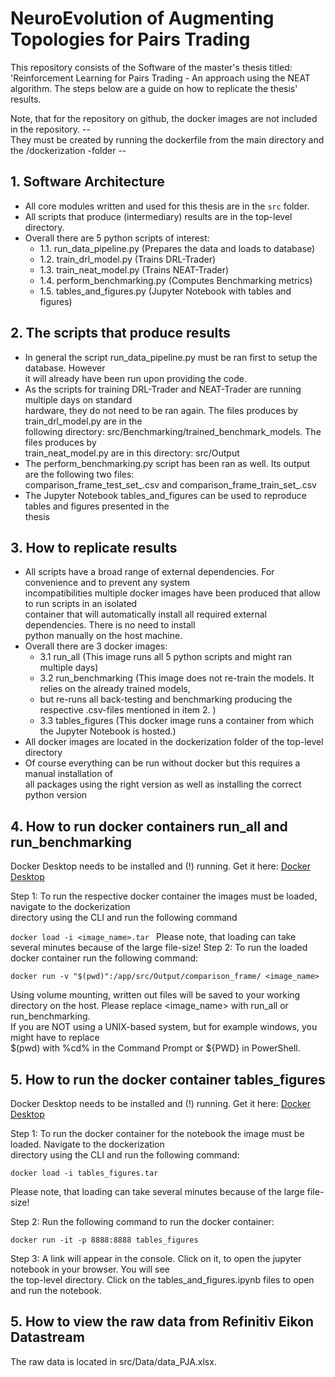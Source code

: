 # NeuroEvolution of Augmenting Topologies for Pairs Trading
This repository consists of the Software of the master's thesis titled: 'Reinforcement Learning for Pairs Trading - An approach
using the NEAT algorithm. The steps below are a guide on how to replicate the thesis' results. 

Note, that for the repository on github, the docker images are not included in the repository. -- <br> 
They must be created by running the dockerfile from the main directory and the /dockerization -folder --


## 1. Software Architecture
- All core modules written and used for this thesis are in the `src` folder.
- All scripts that produce (intermediary) results are in the top-level directory.
- Overall there are 5 python scripts of interest:
    - 1.1. run_data_pipeline.py (Prepares the data and loads to database)
    - 1.2. train_drl_model.py (Trains DRL-Trader)
    - 1.3. train_neat_model.py (Trains NEAT-Trader)
    - 1.4. perform_benchmarking.py (Computes Benchmarking metrics)
    - 1.5. tables_and_figures.py (Jupyter Notebook with tables and figures)

## 2. The scripts that produce results
- In general the script run_data_pipeline.py must be ran first to setup the database. However<br>
 it will already have been run upon providing the code. 
- As the scripts for training DRL-Trader and NEAT-Trader are running multiple days on standard <br>
 hardware, they do not need to be ran again. The files produces by train_drl_model.py are in the<br>
 following directory: src/Benchmarking/trained_benchmark_models. The files produces by <br>
 train_neat_model.py are in this directory: src/Output
- The perform_benchmarking.py script has been ran as well. Its output are the following two files:<br>
 comparison_frame_test_set_.csv and comparison_frame_train_set_.csv
- The Jupyter Notebook tables_and_figures can be used to reproduce tables and figures presented in the <br>
 thesis

## 3. How to replicate results
- All scripts have a broad range of external dependencies. For convenience and to prevent any system<br>
 incompatibilities multiple docker images have been produced that allow to run scripts in an isolated<br>
 container that will automatically install all required external dependencies. There is no need to install<br>
 python manually on the host machine. 
- Overall there are 3 docker images:
  - 3.1 run_all (This image runs all 5 python scripts and might ran multiple days)
  - 3.2 run_benchmarking (This image does not re-train the models. It relies on the already trained models,
  - but re-runs all back-testing and benchmarking producing the respective .csv-files mentioned in item 2. )
  - 3.3 tables_figures (This docker image runs a container from which the Jupyter Notebook is hosted.)
- All docker images are located in the dockerization folder of the top-level directory
- Of course everything can be run without docker but this requires a manual installation of <br> all packages using the right version as well as installing the correct python version

## 4. How to run docker containers run_all and run_benchmarking
Docker Desktop needs to be installed and (!) running. Get it here: [Docker Desktop](https://docs.docker.com/desktop/) <br>

Step 1: To run the respective docker container the images must be loaded, navigate to the dockerization <br>
directory using the CLI and run the following command

```docker load -i <image_name>.tar ```
Please note, that loading can take several minutes because of the large file-size! 
Step 2: To run the loaded docker container run the following command: <br>

```docker run -v "$(pwd)":/app/src/Output/comparison_frame/ <image_name>```

Using volume mounting, written out files will be saved to your working directory on the host.
Please replace <image_name> with run_all or run_benchmarking. <br>
If you are NOT using a UNIX-based system, but for example windows, you might have to replace <br> \$(pwd) with \%cd\% in the Command Prompt or ${PWD} in PowerShell. 



## 5. How to run the docker container tables_figures
Docker Desktop needs to be installed and (!) running. Get it here: [Docker Desktop](https://docs.docker.com/desktop/) <br>

Step 1: To run the docker container for the notebook the image must be loaded. Navigate to the dockerization <br>
directory using the CLI and run the following command: <br>

```docker load -i tables_figures.tar```

Please note, that loading can take several minutes because of the large file-size! 
<br>

Step 2: Run the following command to run the docker container: <br>

```docker run -it -p 8888:8888 tables_figures```

Step 3: A link will appear in the console. Click on it, to open the jupyter notebook in your browser. You will see <br>
the top-level directory. Click on the tables_and_figures.ipynb files to open and run the notebook.

## 5. How to view the raw data from Refinitiv Eikon Datastream
The raw data is located in src/Data/data_PJA.xlsx.
